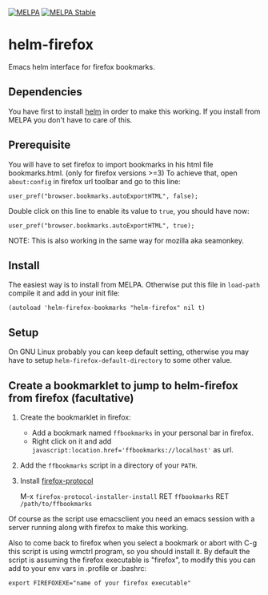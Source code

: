 [![MELPA](http://melpa.org/packages/helm-firefox-badge.svg)](http://melpa.org/#/helm-firefox)
[![MELPA Stable](https://stable.melpa.org/packages/helm-firefox-badge.svg)](https://stable.melpa.org/#/helm-firefox)


# helm-firefox

Emacs helm interface for firefox bookmarks.

## Dependencies

You have first to install [helm](https://github.com/emacs-helm/helm) in order to make this working.
If you install from MELPA you don't have to care of this.

## Prerequisite

You will have to set firefox to import bookmarks in his html file bookmarks.html.
(only for firefox versions >=3)
To achieve that, open `about:config` in firefox url toolbar and go to this line:

    user_pref("browser.bookmarks.autoExportHTML", false);

Double click on this line to enable its value to `true`, you should have now:

    user_pref("browser.bookmarks.autoExportHTML", true);

NOTE: This is also working in the same way for mozilla aka seamonkey.

## Install

The easiest way is to install from MELPA.
Otherwise put this file in `load-path` compile it and add in your init file:

    (autoload 'helm-firefox-bookmarks "helm-firefox" nil t)
    
## Setup

On GNU Linux probably you can keep default setting, otherwise you may have to
setup `helm-firefox-default-directory` to some other value.

## Create a bookmarklet to jump to helm-firefox from firefox (facultative)

1) Create the bookmarklet in firefox:
   - Add a bookmark named `ffbookmarks` in your personal bar in firefox.
   - Right click on it and add `javascript:location.href='ffbookmarks://localhost'` as url.
   
2) Add the `ffbookmarks` script in a directory of your `PATH`.

3) Install [firefox-protocol](https://github.com/thierryvolpiatto/firefox-protocol)

   M-x `firefox-protocol-installer-install` RET `ffbookmarks` RET `/path/to/ffbookmarks`

Of course as the script use emacsclient you need an emacs session with a server running 
along with firefox to make this working.

Also to come back to firefox when you select a bookmark or abort with C-g this script is using
wmctrl program, so you should install it.
By default the script is assuming the firefox executable is "firefox", to modify this you can add
to your env vars in .profile or .bashrc:

    export FIREFOXEXE="name of your firefox executable"

